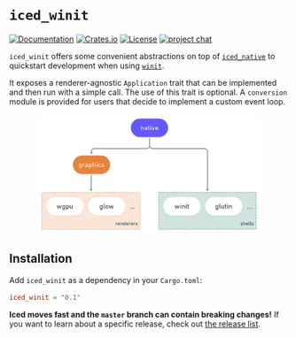 # `iced_winit`
[![Documentation](https://docs.rs/iced_winit/badge.svg)][documentation]
[![Crates.io](https://img.shields.io/crates/v/iced_winit.svg)](https://crates.io/crates/iced_winit)
[![License](https://img.shields.io/crates/l/iced_winit.svg)](https://github.com/hecrj/iced/blob/master/LICENSE)
[![project chat](https://img.shields.io/badge/chat-on_zulip-brightgreen.svg)](https://iced.zulipchat.com)

`iced_winit` offers some convenient abstractions on top of [`iced_native`] to quickstart development when using [`winit`].

It exposes a renderer-agnostic `Application` trait that can be implemented and then run with a simple call. The use of this trait is optional. A `conversion` module is provided for users that decide to implement a custom event loop.

<p align="center">
  <img alt="The native target" src="../docs/graphs/native.png" width="80%">
</p>

[documentation]: https://docs.rs/iced_winit
[`iced_native`]: ../native
[`winit`]: https://github.com/rust-windowing/winit

## Installation
Add `iced_winit` as a dependency in your `Cargo.toml`:

```toml
iced_winit = "0.1"
```

__Iced moves fast and the `master` branch can contain breaking changes!__ If
you want to learn about a specific release, check out [the release list].

[the release list]: https://github.com/hecrj/iced/releases
